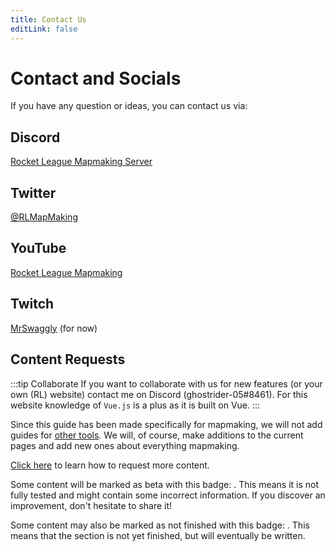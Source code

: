 ```yaml
---
title: Contact Us
editLink: false
---
```

# Contact and Socials

<!-- form -->

If you have any question or ideas, you can contact us via:

## Discord

[Rocket League Mapmaking Server](https://discord.gg/PWu3ZWa)

## Twitter

[@RLMapMaking](https://twitter.com/rlmapmaking)

## YouTube

[Rocket League Mapmaking](https://www.youtube.com/channel/UCp6gkqadtgsaZmPnex9MNiA)

## Twitch

[MrSwaggly](https://www.twitch.tv/mrswaggly) (for now)

## Content Requests

:::tip Collaborate
If you want to collaborate with us for new features (or your own (RL) website) contact me on Discord (ghostrider-05#8461).
For this website knowledge of `Vue.js` is a plus as it is built on Vue.
:::

Since this guide has been made specifically for mapmaking, we will not add guides for [other tools](../faq/). We will, of course, make additions to the current pages and add new ones about everything mapmaking.

[Click here](contribute) to learn how to request more content.

Some content will be marked as beta with this badge: <Badge text="beta" type="warning"/>. This means it is not fully tested and might contain some incorrect information. If you discover an improvement, don't hesitate to share it!

Some content may also be marked as not finished with this badge: <Badge text="not finished" type="warning"/>. This means that the section is not yet finished, but will eventually be written. 


